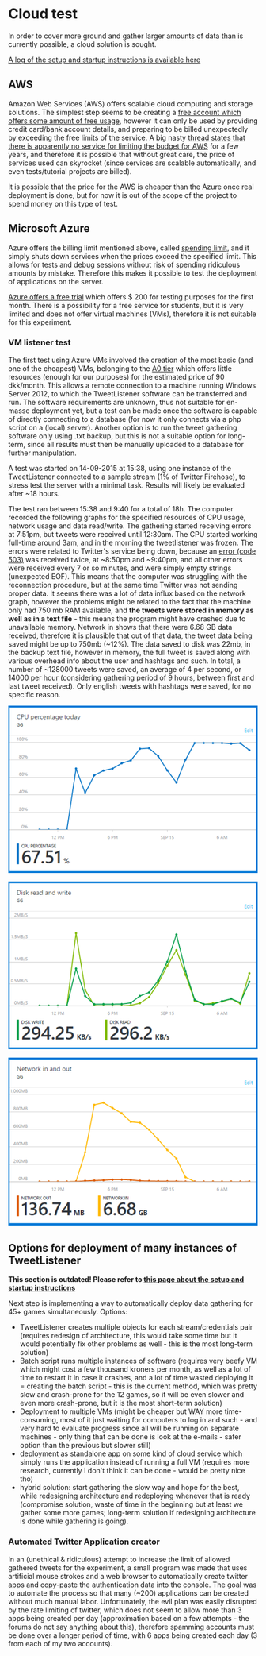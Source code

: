 # Cloud test

In order to cover more ground and gather larger amounts of data than is currently possible, a cloud solution is sought.

[A log of the setup and startup instructions is available here](setuplog.md)

## AWS

Amazon Web Services (AWS) offers scalable cloud computing and storage solutions. The simplest step seems to be creating a [free account which offers some amount of free usage](http://aws.amazon.com/free/), however it can only be used by providing credit card/bank account details, and preparing to be billed unexpectedly by exceeding the free limits of the service. A big nasty [thread states that there is apparently no service for limiting the budget for AWS](https://forums.aws.amazon.com/thread.jspa?threadID=58127) for a few years, and therefore it is possible that without great care, the price of services used can skyrocket (since services are scalable automatically, and even tests/tutorial projects are billed).

It is possible that the price for the AWS is cheaper than the Azure once real deployment is done, but for now it is out of the scope of the project to spend money on this type of test.

## Microsoft Azure

Azure offers the billing limit mentioned above, called [spending limit](http://azure.microsoft.com/en-us/pricing/spending-limits/), and it simply shuts down services when the prices exceed the specified limit. This allows for tests and debug sessions without risk of spending ridiculous amounts by mistake. Therefore this makes it possible to test the deployment of applications on the server.

[Azure offers a free trial](https://azure.microsoft.com/en-us/pricing/free-trial/) which offers $ 200 for testing purposes for the first month. There is a possibility for a free service for students, but it is very limited and does not offer virtual machines (VMs), therefore it is not suitable for this experiment.

### VM listener test
The first test using Azure VMs involved the creation of the most basic (and one of the cheapest) VMs, belonging to the [A0 tier](http://azure.microsoft.com/en-us/pricing/details/virtual-machines/) which offers little resources (enough for our purposes) for the estimated price of 90 dkk/month. This allows a remote connection to a machine running Windows Server 2012, to which the TweetListener software can be transferred and run. The software requirements are unknown, thus not suitable for en-masse deployment yet, but a test can be made once the software is capable of directly connecting to a database (for now it only connects via a php script on a (local) server). Another option is to run the tweet gathering software only using .txt backup, but this is not a suitable option for long-term, since all results must then be manually uploaded to a database for further manipulation.

A test was started on 14-09-2015 at 15:38, using one instance of the TweetListener connected to a sample stream (1% of Twitter Firehose), to stress test the server with a minimal task. Results will likely be evaluated after ~18 hours. 

The test ran between 15:38 and 9:40 for a total of 18h. The computer recorded the following graphs for the specified resources of CPU usage, network usage and data read/write. The gathering started receiving errors at 7:51pm, but tweets were received until 12:30am. The CPU started working full-time around 3am, and in the morning the tweetlistener was frozen. The errors were related to Twitter's service being down, because an [error (code 503)](https://dev.twitter.com/overview/api/response-codes) was received twice, at ~8:50pm and ~9:40pm, and all other errors were received every 7 or so minutes, and were simply empty strings (unexpected EOF). This means that the computer was struggling with the reconnection procedure, but at the same time Twitter was not sending proper data. It seems there was a lot of data influx based on the network graph, however the problems might be related to the fact that the machine only had 750 mb RAM available, and **the tweets were stored in memory as well as in a text file** - this means the program might have crashed due to unavailable memory. Network in shows that there were 6.68 GB data received, therefore it is plausible that out of that data, the tweet data being saved might be up to 750mb (~12%). The data saved to disk was 22mb, in the backup text file, however in memory, the full tweet is saved along with various overhead info about the user and hashtags and such. In total, a number of ~128000 tweets were saved, an average of 4 per second, or 14000 per hour (considering gathering period of 9 hours, between first and last tweet received). Only english tweets with hashtags were saved, for no specific reason.

![CPU usage](test1/cpupercentage.png)

![Disk read/write](test1/diskwriteusage.png)

![Network in/out](test1/networkinout.png)

## Options for deployment of many instances of TweetListener

**This section is outdated! Please refer to [this page about the setup and startup instructions](setuplog.md)**

Next step is implementing a way to automatically deploy data gathering for 45+ games simultaneously. Options:
- TweetListener creates multiple objects for each stream/credentials pair (requires redesign of architecture, this would take some time but it would potentially fix other problems as well - this is the most long-term solution)
- Batch script runs multiple instances of software (requires very beefy VM which might cost a few thousand kroners per month, as well as a lot of time to restart it in case it crashes, and a lot of time wasted deploying it = creating the batch script - this is the current method, which was pretty slow and crash-prone for the 12 games, so it will be even slower and even more crash-prone, but it is the most short-term solution)
- Deployment to multiple VMs (might be cheaper but WAY more time-consuming, most of it just waiting for computers to log in and such - and very hard to evaluate progress since all will be running on separate machines - only thing that can be done is look at the e-mails - safer option than the previous but slower still)
- deployment as standalone app on some kind of cloud service which simply runs the application instead of running a full VM (requires more research, currently I don't think it can be done - would be pretty nice tho)
- hybrid solution: start gathering the slow way and hope for the best, while redesigning architecture and redeploying whenever that is ready (compromise solution, waste of time in the beginning but at least we gather some more games; long-term solution if redesigning architecture is done while gathering is going).

### Automated Twitter Application creator

In an (unethical & ridiculous) attempt to increase the limit of allowed gathered tweets for the experiment, a small program was made that uses artificial mouse strokes and a web browser to automatically create twitter apps and copy-paste the authentication data into the console. The goal was to automate the process so that many (~200) applications can be created without much manual labor. Unfortunately, the evil plan was easily disrupted by the rate limiting of twitter, which does not seem to allow more than 3 apps being created per day (approximation based on a few attempts - the forums do not say anything about this), therefore spamming accounts must be done over a longer period of time, with 6 apps being created each day (3 from each of my two accounts).

